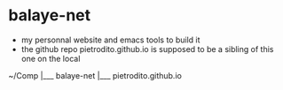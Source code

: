 # balaye-net

+ my personnal website and emacs tools to build it
+ the github repo pietrodito.github.io is supposed to be a sibling of this one on the local

~/Comp
  |___ balaye-net
  |___ pietrodito.github.io
